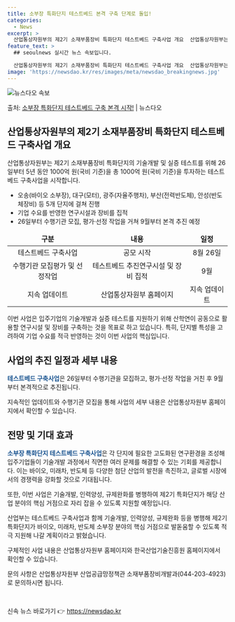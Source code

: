 ```yaml
---
title: 소부장 특화단지 테스트베드 본격 구축 단계로 돌입!
categories:
  - News
excerpt: >
  산업통상자원부의 제2기 소재부품장비 특화단지 테스트베드 구축사업 개요  산업통상자원부는 제2기 소재부품장비 …
feature_text: >
  ## seoulnews 실시간 뉴스 속보입니다.

  산업통상자원부의 제2기 소재부품장비 특화단지 테스트베드 구축사업 개요  산업통상자원부는 제2기 소재부품장비 …
image: 'https://newsdao.kr/res/images/meta/newsdao_breakingnews.jpg'
---
```


![뉴스다오 속보](https://newsdao.kr/res/images/meta/newsdao_breakingnews.jpg)

<p>출처: <a href="https://newsdao.kr/4422" rel="dofollow">소부장 특화단지 테스트베드 구축 본격 시작!</a> | 뉴스다오</p>

<h2 data-ke-size="size26">산업통상자원부의 제2기 소재부품장비 특화단지 테스트베드 구축사업 개요</h2>
<p data-ke-size="size16">산업통상자원부는 제2기 소재부품장비 특화단지의 기술개발 및 실증 테스트를 위해 26일부터 5년 동안 1000억 원(국비 기준)을 총 1000억 원(국비 기준)을 투자하는 테스트베드 구축사업을 시작합니다.</p>
<ul>
<li>오송(바이오 소부장), 대구(모터), 광주(자율주행차), 부산(전력반도체), 안성(반도체장비) 등 5개 단지에 걸쳐 진행</li>
<li>기업 수요를 반영한 연구시설과 장비를 집적</li>
<li>26일부터 수행기관 모집, 평가·선정 작업을 거쳐 9월부터 본격 추진 예정</li>
</ul>
<table>
<thead>
<tr>
<td style="text-align: center; height: 17px;"><b>구분</b></td>
<td style="text-align: center; height: 17px;"><b>내용</b></td>
<td style="text-align: center; height: 17px;"><b>일정</b></td>
</tr>
</thead>
<tbody>
<tr>
<td style="text-align: center; height: 17px;">테스트베드 구축사업</td>
<td style="text-align: center; height: 17px;">공모 시작</td>
<td style="text-align: center; height: 17px;">8월 26일</td>
</tr>
<tr>
<td style="text-align: center; height: 17px;">수행기관 모집평가 및 선정작업</td>
<td style="text-align: center; height: 17px;">테스트베드 추진연구시설 및 장비 집적</td>
<td style="text-align: center; height: 17px;">9월</td>
</tr>
<tr>
<td style="text-align: center; height: 17px;">지속 업데이트</td>
<td style="text-align: center; height: 17px;">산업통상자원부 홈페이지</td>
<td style="text-align: center; height: 17px;">지속 업데이트</td>
</tr>
</tbody>
</table>
<p data-ke-size="size16">이번 사업은 입주기업의 기술개발과 실증 테스트를 지원하기 위해 산학연이 공동으로 활용할 연구시설 및 장비를 구축하는 것을 목표로 하고 있습니다. 특히, 단지별 특성을 고려하여 기업 수요를 적극 반영하는 것이 이번 사업의 핵심입니다.</p>

<h2 data-ke-size="size26">사업의 추진 일정과 세부 내용</h2>
<p data-ke-size="size16"><b><span style="color: #1a5490;">테스트베드 구축사업</span></b>은 26일부터 수행기관을 모집하고, 평가·선정 작업을 거친 후 9월부터 본격적으로 추진됩니다.</p>
<p data-ke-size="size16">지속적인 업데이트와 수행기관 모집을 통해 사업의 세부 내용은 산업통상자원부 홈페이지에서 확인할 수 있습니다.</p>

<h2 data-ke-size="size26">전망 및 기대 효과</h2>
<p data-ke-size="size16"><b><span style="color: #1a5490;">소부장 특화단지 테스트베드 구축사업</span></b>은 각 단지에 필요한 고도화된 연구환경을 조성해 입주기업들이 기술개발 과정에서 직면한 여러 문제를 해결할 수 있는 기회를 제공합니다. 이는 바이오, 미래차, 반도체 등 다양한 첨단 산업의 발전을 촉진하고, 글로벌 시장에서의 경쟁력을 강화할 것으로 기대됩니다.</p>
<p data-ke-size="size16">또한, 이번 사업은 기술개발, 인력양성, 규제완화를 병행하여 제2기 특화단지가 해당 산업 분야의 핵심 거점으로 자리 잡을 수 있도록 지원할 예정입니다.</p>
<p data-ke-size="size16">산업부는 테스트베드 구축사업과 함께 기술개발, 인력양성, 규제완화 등을 병행해 제2기 특화단지가 바이오, 미래차, 반도체 소부장 분야의 핵심 거점으로 발돋움할 수 있도록 적극 지원해 나갈 계획이라고 밝혔습니다.</p>
<p data-ke-size="size16">구체적인 사업 내용은 산업통상자원부 홈페이지와 한국산업기술진흥원 홈페이지에서 확인할 수 있습니다.</p>
<p data-ke-size="size16">문의 사항은 산업통상자원부 산업공급망정책관 소재부품장비개발과(044-203-4923)로 문의하시면 됩니다.</p>
<p data-ke-size="size16">&nbsp;</p> 

신속 뉴스 바로가기 👉 <a href="https://newsdao.kr" rel="dofollow">https://newsdao.kr</a>


